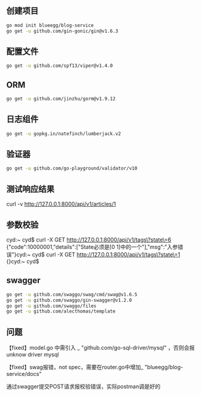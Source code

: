 ## 创建项目

```bash
go mod init blueegg/blog-service
go get -u github.com/gin-gonic/gin@v1.6.3
```

## 配置文件

```bash
go get -u github.com/spf13/viper@v1.4.0
```

## ORM

```bash
go get -u github.com/jinzhu/gorm@v1.9.12
```

## 日志组件

```bash
go get -u gopkg.in/natefinch/lumberjack.v2
```

## 验证器

```bash
go get -u github.com/go-playground/validator/v10
```

## 测试响应结果

curl -v http://127.0.0.1:8000/api/v1/articles/1

## 参数校验

cyd:~ cyd$ curl -X GET http://127.0.0.1:8000/api/v1/tags\?state\=6
{"code":10000001,"details":["State必须是[0 1]中的一个"],"msg":"入参错误"}cyd:~ cyd$ curl -X GET http://127.0.0.1:8000/api/v1/tags\?state\=1
{}cyd:~ cyd$

## swagger

```bash
go get -u github.com/swaggo/swag/cmd/swag@v1.6.5
go get -u github.com/swaggo/gin-swagger@v1.2.0 
go get -u github.com/swaggo/files
go get -u github.com/alecthomas/template
```

## 问题

【fixed】model.go 中需引入 _ "github.com/go-sql-driver/mysql" ，否则会报 unknow driver mysql  

【fixed】swag报错，not spec，需要在router.go中增加_ "blueegg/blog-service/docs"

通过swagger提交POST请求报校验错误，实际postman调是好的


